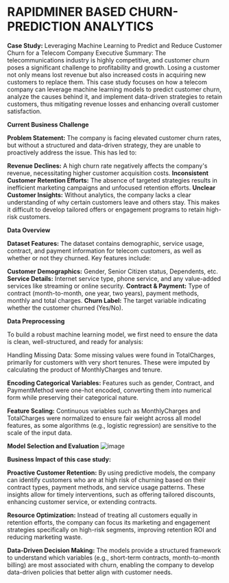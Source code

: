 # RAPIDMINER BASED CHURN-PREDICTION ANALYTICS
**Case Study:**
Leveraging Machine Learning to Predict and Reduce Customer Churn for a Telecom Company
Executive Summary:
The telecommunications industry is highly competitive, and customer churn poses a significant challenge to profitability and growth. Losing a customer not only means lost revenue but also increased costs in acquiring new customers to replace them. This case study focuses on how a telecom company can leverage machine learning models to predict customer churn, analyze the causes behind it, and implement data-driven strategies to retain customers, thus mitigating revenue losses and enhancing overall customer satisfaction.


**Current Business Challenge**

**Problem Statement:**
The company is facing elevated customer churn rates, but without a structured and data-driven strategy, they are unable to proactively address the issue. This has led to:

**Revenue Declines:** A high churn rate negatively affects the company's revenue, necessitating higher customer acquisition costs.
**Inconsistent Customer Retention Efforts:** The absence of targeted strategies results in inefficient marketing campaigns and unfocused retention efforts.
**Unclear Customer Insights:** Without analytics, the company lacks a clear understanding of why certain customers leave and others stay. This makes it difficult to develop tailored offers or engagement programs to retain high-risk customers.

**Data Overview**

**Dataset Features:**
The dataset contains demographic, service usage, contract, and payment information for telecom customers, as well as whether or not they churned. Key features include:

**Customer Demographics:** Gender, Senior Citizen status, Dependents, etc.
**Service Details:** Internet service type, phone service, and any value-added services like streaming or online security.
**Contract & Payment:** Type of contract (month-to-month, one year, two years), payment methods, monthly and total charges.
**Churn Label:** The target variable indicating whether the customer churned (Yes/No).


**Data Preprocessing**

To build a robust machine learning model, we first need to ensure the data is clean, well-structured, and ready for analysis:

Handling Missing Data: Some missing values were found in TotalCharges, primarily for customers with very short tenures. These were imputed by calculating the product of MonthlyCharges and tenure.

**Encoding Categorical Variables:** Features such as gender, Contract, and PaymentMethod were one-hot encoded, converting them into numerical form while preserving their categorical nature.

**Feature Scaling:** Continuous variables such as MonthlyCharges and TotalCharges were normalized to ensure fair weight across all model features, as some algorithms (e.g., logistic regression) are sensitive to the scale of the input data.

**Model Selection and Evaluation**
![image](https://github.com/user-attachments/assets/686947a6-e700-4514-89f5-fcbad2ddee79)

**Business Impact of this case study:**

**Proactive Customer Retention:**
By using predictive models, the company can identify customers who are at high risk of churning based on their contract types, payment methods, and service usage patterns. These insights allow for timely interventions, such as offering tailored discounts, enhancing customer service, or extending contracts.

**Resource Optimization:**
Instead of treating all customers equally in retention efforts, the company can focus its marketing and engagement strategies specifically on high-risk segments, improving retention ROI and reducing marketing waste.

**Data-Driven Decision Making:**
The models provide a structured framework to understand which variables (e.g., short-term contracts, month-to-month billing) are most associated with churn, enabling the company to develop data-driven policies that better align with customer needs.


